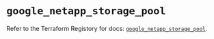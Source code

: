 # `google_netapp_storage_pool`

Refer to the Terraform Registory for docs: [`google_netapp_storage_pool`](https://registry.terraform.io/providers/hashicorp/google/5.29.0/docs/resources/netapp_storage_pool).

